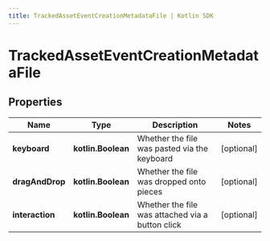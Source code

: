 ```yaml
---
title: TrackedAssetEventCreationMetadataFile | Kotlin SDK
---
```



# TrackedAssetEventCreationMetadataFile

## Properties
Name | Type | Description | Notes
------------ | ------------- | ------------- | -------------
**keyboard** | **kotlin.Boolean** | Whether the file was pasted via the keyboard |  [optional]
**dragAndDrop** | **kotlin.Boolean** | Whether the file was dropped onto pieces |  [optional]
**interaction** | **kotlin.Boolean** | Whether the file was attached via a button click |  [optional]




